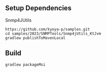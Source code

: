 Setup Dependencies
---

Snmp4JUtils
```
https://github.com/kyoya-p/samples.git
cd samples/2023/SNMPTools/Snmp4jUtils_KtJvm
gradlew publishToMavenLocal
```

Build
---
```
gradlew packageMsi
```

